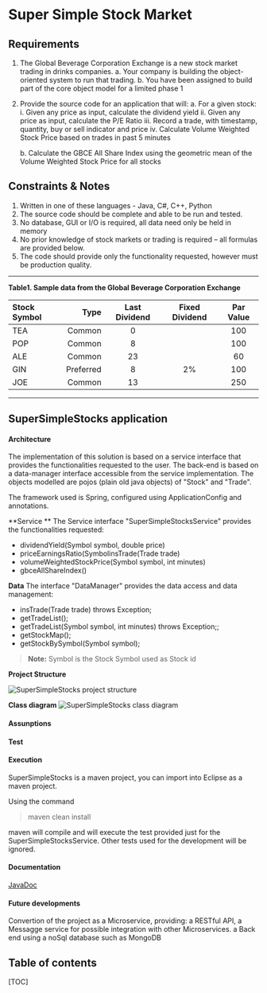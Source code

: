 Super Simple Stock Market
===================
Requirements
-------------
1. The Global Beverage Corporation Exchange is a new stock market trading in drinks companies.
a. Your company is building the object-oriented system to run that trading.
b. You have been assigned to build part of the core object model for a limited phase 1

2. Provide the source code for an application that will: 
	a. For a given stock:
		i. Given any price as input, calculate the dividend yield
		ii. Given any price as input, calculate the P/E Ratio
		iii. Record a trade, with timestamp, quantity, buy or sell indicator and price
		iv. Calculate Volume Weighted Stock Price based on trades in past 5 minutes
			
	b. Calculate the GBCE All Share Index using the geometric mean of the Volume Weighted Stock       Price for all stocks


Constraints & Notes
-------------
1. Written in one of these languages - Java, C#, C++, Python
2. The source code should be complete and able to be run and tested.
3. No database, GUI or I/O is required, all data need only be held in memory
4. No prior knowledge of stock markets or trading is required – all formulas are provided below.
5. The code should provide only the functionality requested, however must be production quality.

----------

**Table1. Sample data from the Global Beverage Corporation Exchange**

| Stock Symbol | Type     | Last Dividend |Fixed Dividend | Par Value |
| :----------- | --------:| :-----------: |:-------------:|:---------:|
|TEA           | Common   | 0		      | 			  |100		  |
|POP           | Common   | 8			  | 			  |100		  |
|ALE           | Common   | 23			  | 			  |60		  |
|GIN           | Preferred| 8			  | 2%			  |100		  |
|JOE           | Common   | 13			  | 			  |250		  |


----------
SuperSimpleStocks application
-------------

####  Architecture
The implementation of this solution is based on a service interface that provides the functionalities requested to the user. The back-end is based on a data-manager interface accessible from the service implementation. The objects modelled are pojos (plain old java objects) of "Stock" and "Trade".

The framework used is Spring, configured using ApplicationConfig and annotations.

 **Service **
The Service interface "SuperSimpleStocksService" provides the functionalities requested:
 - dividendYield(Symbol symbol, double price)  
 - priceEarningsRatio(SymbolinsTrade(Trade trade)
 - volumeWeightedStockPrice(Symbol symbol, int minutes)
 - gbceAllShareIndex()

 **Data**
 The interface "DataManager" provides the data access and data management:
- insTrade(Trade trade) throws Exception;
- getTradeList();
- getTradeList(Symbol symbol, int minutes) throws Exception;;
- getStockMap();
- getStockBySymbol(Symbol symbol);

> **Note:** Symbol is the Stock Symbol used as Stock id


 **Project Structure**
 
![SuperSimpleStocks project structure](super-simple-stocks/SuperSimpleStocks/doc/project-structure.jpg)

 **Class diagram**
![SuperSimpleStocks class diagram](super-simple-stocks/SuperSimpleStocks/doc/class-diagram.jpg)


####  Assunptions

####  Test

####  Execution
SuperSimpleStocks  is a maven project, you can import into Eclipse as a maven project. 

Using the command
> maven clean install

maven will compile and will execute the test provided just for the SuperSimpleStocksService. Other tests used for the development will be ignored. 

####  Documentation
[JavaDoc](https://github.com/fabriziozandonella/super-simple-stocks/tree/master/SuperSimpleStocks/doc) 

####  Future developments
Convertion of the project as a Microservice, providing: 
a RESTful API,
a Messagge service for possible integration with other Microservices. 
a Back end using a noSql database such as MongoDB



Table of contents
-------------
[TOC]

